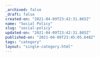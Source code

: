 ```yaml
---
_archived: false
_draft: false
created-on: "2021-04-09T23:42:31.865Z"
name: "Social Policy"
slug: "social-policy"
updated-on: "2021-04-09T23:42:31.865Z"
published-on: "2021-04-09T23:45:05.648Z"
tags: "category"
layout: "single-category.html"
---
```



